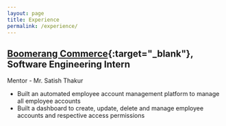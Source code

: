 ```yaml
---
layout: page
title: Experience
permalink: /experience/
---
```


## [Boomerang Commerce]{:target="_blank"}, Software Engineering Intern
Mentor - Mr. Satish Thakur
* Built an automated employee account management platform to manage all employee accounts
* Built a dashboard to create, update, delete and manage employee accounts and respective access permissions


[Boomerang Commerce]: https://www.boomerangcommerce.com/
